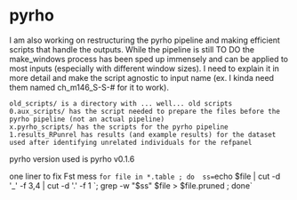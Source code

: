 # pyrho 

I am also working on restructuring the pyrho pipeline and making efficient scripts that handle the outputs. 
While the pipeline is still TO DO the make_windows process has been sped up immensely and can be applied to most inputs (especially with different window sizes). 
I need to explain it in more detail and make the script agnostic to input name (ex. I kinda need them named ch_m146_S-S-# for it to work).  

	old_scripts/ is a directory with ... well... old scripts 
	0.aux_scripts/ has the script needed to prepare the files before the pyrho pipeline (not an actual pipeline)
	x.pyrho_scripts/ has the scripts for the pyrho pipeline 
	1.results_RPunrel has results (and example results) for the dataset used after identifying unrelated individuals for the refpanel


pyrho version used is pyrho v0.1.6

one liner to fix Fst mess `for file in *.table ; do  ss=`echo $file | cut -d '_' -f 3,4  | cut -d '.' -f 1 `; grep -w "$ss" $file > $file.pruned ; done`

